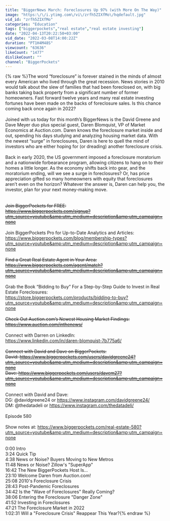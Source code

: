 ```yaml
---
title: "BiggerNews March: Foreclosures Up 97% (with More On The Way)"
image: "https:\/\/i.ytimg.com\/vi\/zrfh5ZIXfMo\/hqdefault.jpg"
vid_id: "zrfh5ZIXfMo"
categories: "Education"
tags: ["biggerpockets","real estate","real estate investing"]
date: "2022-04-13T20:22:50+03:00"
vid_date: "2022-03-08T14:00:22Z"
duration: "PT1H4M48S"
viewcount: "63636"
likeCount: "1477"
dislikeCount: ""
channel: "BiggerPockets"
---
```

{% raw %}The word “foreclosure” is forever stained in the minds of almost every American who lived through the great recession. News stories in 2010 would talk about the slew of families that had been foreclosed on, with big banks taking back property from a significant number of former homeowners. Fast forward twelve years and many real estate investing fortunes have been made on the backs of foreclosure sales. Is this chance coming back once again in 2022?<br /><br />Joined with us today for this month’s BiggerNews is the David Greene and Dave Meyer duo plus special guest, Daren Blomquist, VP of Market Economics at Auction.com. Daren knows the foreclosure market inside and out, spending his days studying and analyzing housing market data. With the newest “surge” in foreclosures, Daren is here to quell the mind of investors who are either hoping for (or dreading) another foreclosure crisis. <br /><br />Back in early 2020, the US government imposed a foreclosure moratorium and a nationwide forbearance program, allowing citizens to hang on to their homes a little longer. As the economy shifts back into gear, and the moratorium ending, will we see a surge in foreclosures? Or, has price appreciation gifted so many homeowners with equity that foreclosures aren’t even on the horizon? Whatever the answer is, Daren can help you, the investor, plan for your next money-making move.<br /><br />~~~~<br />Join BiggerPockets for FREE: <br /><a rel="nofollow" target="blank" href="https://www.biggerpockets.com/signup?utm_source=youtube&amp;utm_medium=description&amp;utm_campaign=none">https://www.biggerpockets.com/signup?utm_source=youtube&amp;utm_medium=description&amp;utm_campaign=none</a> <br />~~~~<br />Join BiggerPockets Pro for Up-to-Date Analytics and Articles: <br /><a rel="nofollow" target="blank" href="https://www.biggerpockets.com/blog/membership-types?utm_source=youtube&amp;utm_medium=description&amp;utm_campaign=none">https://www.biggerpockets.com/blog/membership-types?utm_source=youtube&amp;utm_medium=description&amp;utm_campaign=none</a>  <br />~~~~<br />Find a Great Real Estate Agent in Your Area: <br /><a rel="nofollow" target="blank" href="https://www.biggerpockets.com/agent/match?utm_source=youtube&amp;utm_medium=description&amp;utm_campaign=none">https://www.biggerpockets.com/agent/match?utm_source=youtube&amp;utm_medium=description&amp;utm_campaign=none</a> <br />~~~~<br />Grab the Book “Bidding to Buy” For a Step-by-Step Guide to Invest in Real Estate Foreclosures:<br /><a rel="nofollow" target="blank" href="https://store.biggerpockets.com/products/bidding-to-buy?utm_source=youtube&amp;utm_medium=description&amp;utm_campaign=none">https://store.biggerpockets.com/products/bidding-to-buy?utm_source=youtube&amp;utm_medium=description&amp;utm_campaign=none</a> <br />~~~~<br />Check Out Auction.com’s Newest Housing Market Findings:<br /><a rel="nofollow" target="blank" href="https://www.auction.com/inthenews/">https://www.auction.com/inthenews/</a><br />~~~~<br />Connect with Darren on LinkedIn:<br /><a rel="nofollow" target="blank" href="https://www.linkedin.com/in/daren-blomquist-7b775a6/">https://www.linkedin.com/in/daren-blomquist-7b775a6/</a> <br />~~~~<br />Connect with David and Dave on BiggerPockets:<br />David: <a rel="nofollow" target="blank" href="https://www.biggerpockets.com/users/davidgreene24?utm_source=youtube&amp;utm_medium=description&amp;utm_campaign=none">https://www.biggerpockets.com/users/davidgreene24?utm_source=youtube&amp;utm_medium=description&amp;utm_campaign=none</a><br />Dave: <a rel="nofollow" target="blank" href="https://www.biggerpockets.com/users/davem27?utm_source=youtube&amp;utm_medium=description&amp;utm_campaign=none">https://www.biggerpockets.com/users/davem27?utm_source=youtube&amp;utm_medium=description&amp;utm_campaign=none</a>  <br />~~~~<br />Connect with David and Dave:<br />DG: @davidgreene24 or <a rel="nofollow" target="blank" href="https://www.instagram.com/davidgreene24/">https://www.instagram.com/davidgreene24/</a><br />DM: @thedatadeli or <a rel="nofollow" target="blank" href="https://www.instagram.com/thedatadeli/">https://www.instagram.com/thedatadeli/</a> <br /><br />Episode 580<br /><br />Show notes at: <a rel="nofollow" target="blank" href="https://www.biggerpockets.com/real-estate-580?utm_source=youtube&amp;utm_medium=description&amp;utm_campaign=none">https://www.biggerpockets.com/real-estate-580?utm_source=youtube&amp;utm_medium=description&amp;utm_campaign=none</a> <br /><br />0:00 Intro<br />3:24 Quick Tip<br />4:38 News or Noise? Buyers Moving to New Metros<br />11:48 News or Noise? Zillow's &quot;SuperApp&quot; <br />16:42 The New BiggerPockets Host Is... <br />23:10 Welcome Daren from Auction.com! <br />25:08 2010's Foreclosure Crisis<br />28:43 Post-Pandemic Foreclosures<br />34:42 Is the &quot;Wave of Foreclosures&quot; Really Coming?<br />38:06 Entering the Foreclosure &quot;Danger Zone&quot; <br />41:52 Investing in Foreclosures<br />47:21 The Foreclosure Market in 2022 <br />1:02:31 Will a &quot;Foreclosure Crisis&quot; Reappear This Year?{% endraw %}
